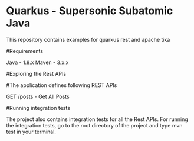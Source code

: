 

# Quarkus - Supersonic Subatomic Java

This repository contains examples for quarkus rest and apache tika

#Requirements 

Java - 1.8.x
Maven - 3.x.x

#Exploring the Rest APIs 

#The application defines following REST APIs

GET /posts - Get All Posts

#Running integration tests 

The project also contains integration tests for all the Rest APIs. For running the integration tests, go to the root directory of the project and type mvn test in your terminal.
